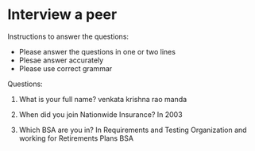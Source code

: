 # Interview a peer #

Instructions to answer the questions:
* Please answer the questions in one or two lines
* Plesae answer accurately
* Please use correct grammar


Questions:

1. What is your full name?
   venkata krishna rao manda


2. When did you join Nationwide Insurance?
   In 2003 


3. Which BSA are you in?
   In Requirements and Testing Organization and working for Retirements Plans BSA

